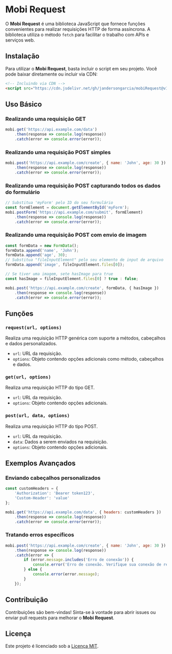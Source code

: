 # Mobi Request

O **Mobi Request** é uma biblioteca JavaScript que fornece funções convenientes para realizar requisições HTTP de forma assíncrona. A biblioteca utiliza o método `fetch` para facilitar o trabalho com APIs e serviços web.

## Instalação

Para utilizar o **Mobi Request**, basta incluir o script em seu projeto. Você pode baixar diretamente ou incluir via CDN:

```html
<!-- Incluindo via CDN -->
<script src="https://cdn.jsdelivr.net/gh/jandersongarcia/mobiRequest@v1.0.0/mobi.request.min.js"></script>
```

## Uso Básico

### Realizando uma requisição GET

```javascript
mobi.get('https://api.example.com/data')
    .then(response => console.log(response))
    .catch(error => console.error(error));
```

### Realizando uma requisição POST simples

```javascript
mobi.post('https://api.example.com/create', { name: 'John', age: 30 })
    .then(response => console.log(response))
    .catch(error => console.error(error));
```

### Realizando uma requisição POST capturando todos os dados do formulário
```javascript
// Substitua 'myForm' pelo ID do seu formulário
const formElement = document.getElementById('myForm');
mobi.postForm('https://api.example.com/submit', formElement)
    .then(response => console.log(response))
    .catch(error => console.error(error));
```

### Realizando uma requisição POST com envio de imagem
```javascript
const formData = new FormData();
formData.append('name', 'John');
formData.append('age', 30);
// Substitua "fileInputElement" pelo seu elemento de input de arquivo
formData.append('image', fileInputElement.files[0]);

// Se tiver uma imagem, sete hasImage para true
const hasImage = fileInputElement.files[0] ? true : false;

mobi.post('https://api.example.com/create', formData, { hasImage })
    .then(response => console.log(response))
    .catch(error => console.error(error));
```

## Funções

### `request(url, options)`

Realiza uma requisição HTTP genérica com suporte a métodos, cabeçalhos e dados personalizados.

- `url`: URL da requisição.
- `options`: Objeto contendo opções adicionais como método, cabeçalhos e dados.

### `get(url, options)`

Realiza uma requisição HTTP do tipo GET.

- `url`: URL da requisição.
- `options`: Objeto contendo opções adicionais.

### `post(url, data, options)`

Realiza uma requisição HTTP do tipo POST.

- `url`: URL da requisição.
- `data`: Dados a serem enviados na requisição.
- `options`: Objeto contendo opções adicionais.

## Exemplos Avançados

### Enviando cabeçalhos personalizados

```javascript
const customHeaders = {
    'Authorization': 'Bearer token123',
    'Custom-Header': 'value'
};

mobi.get('https://api.example.com/data', { headers: customHeaders })
    .then(response => console.log(response))
    .catch(error => console.error(error));
```

### Tratando erros específicos

```javascript
mobi.post('https://api.example.com/create', { name: 'John', age: 30 })
    .then(response => console.log(response))
    .catch(error => {
        if (error.message.includes('Erro de conexão')) {
            console.error('Erro de conexão. Verifique sua conexão de rede.');
        } else {
            console.error(error.message);
        }
    });
```

## Contribuição

Contribuições são bem-vindas! Sinta-se à vontade para abrir issues ou enviar pull requests para melhorar o **Mobi Request**.

## Licença

Este projeto é licenciado sob a [Licença MIT](LICENSE).
